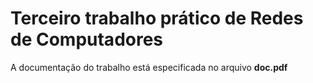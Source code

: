 # Terceiro trabalho prático de Redes de Computadores
A documentação do trabalho está especificada no arquivo **doc.pdf**
